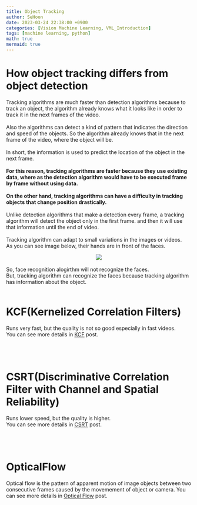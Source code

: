 ```yaml
---
title: Object Tracking
author: SeHoon
date: 2023-03-24 22:38:00 +0900
categories: [Vision Machine Learning, VML_Introduction]
tags: [machine learning, python]
math: true
mermaid: true
---
```


# How object tracking differs from object detection
Tracking algorithms are much faster than detection algorithms because to track an object, the algorithm already knows what it looks like in order to track it in the next frames of the video.
<br><br>
Also the algorithms can detect a kind of pattern that indicates the direction and speed of the objects. So the algorithm already knows that in the next frame of the video, where the object will be.
<br><br>
In short, the information is used to predict the location of the object in the next frame.
<br><br>
**For this reason, tracking algorithms are faster because they use existing data, where as the detection algorithm would have to be executed frame by frame without using data.**
<br><br>
**On the other hand, tracking algorithms can have a difficulty in tracking objects that change position drastically.**
<br><br>
Unlike detection algorithms that make a detection every frame, a tracking algorithm will detect the object only in the first frame. and then it will use that information until the end of video.
<br><br>
Tracking algorithm can adapt to small variations in the images or videos.<br>
As you can see image below, their hands are in front of the faces.<br>
<center>
<img src="https://user-images.githubusercontent.com/28240052/227708295-f4ffc934-ca97-456b-ae17-7271420086f8.png">
</center><br>
So, face recognition alogirthm will not recognize the faces.<br>
But, tracking algorithm can recognize the faces because tracking algorithm has information about the object.
<br><br>

# KCF(Kernelized Correlation Filters)
Runs very fast, but the quality is not so good especially in fast videos.<br>
You can see more details in [KCF](https://csh970605.github.io/posts/KCF) post.<br><br><br><br>
# CSRT(Discriminative Correlation Filter with Channel and Spatial Reliability)
Runs lower speed, but the quality is higher.<br>
You can see more details in [CSRT](https://csh970605.github.io/posts/CSRT) post.<br><br><br><br>

# OpticalFlow
Optical flow is the pattern of apparent motion of image objects between two consecutive frames caused by the movemement of object or camera.
You can see more details in [Optical Flow](https://csh970605.github.io/posts/OT_OpticalFlow/) post.<br><br><br><br>
